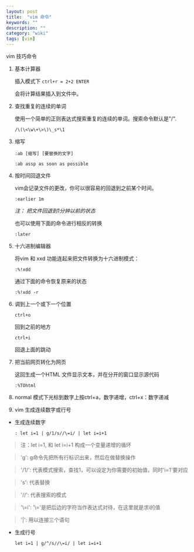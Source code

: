 ```yaml
---
layout: post
title:  "vim 命令"
keywords: ""
description: ""
category: "wiki" 
tags: [vim]
---
```


vim 技巧命令


1. 基本计算器
	
	插入模式下 `ctrl+r = 2+2 ENTER`

	会将计算结果插入到文件中。

2. 查找重复的连续的单词

	使用一个简单的正则表达式搜索重复的连续的单词。搜索命令默认是"/".

	`/\(\<\w\+\>\)\_s*\1`

<!-- more -->

3. 缩写

	`:ab [缩写] [要替换的文字]`

	`:ab assp as soon as possible`

4. 按时间回退文件
	
	vim会记录文件的更改，你可以很容易的回退到之前某个时间。

	`:earlier 1m`

	*注： 把文件回退到1分钟以前的状态*

	也可以使用下面的命令进行相反的转换

	`:later`

5. 十六进制编辑器

	将vim 和 xxd 功能连起来把文件转换为十六进制模式：

	`:%!xdd`

	通过下面的命令恢复原来的状态

	`:%!xdd -r`

6. 调到上一个或下一个位置

	`ctrl+o` 

	回到之前的地方

	`ctrl+i`

	回退上面的跳动

7. 把当前网页转化为网页

	这回生成一个HTML 文件显示文本，并在分开的窗口显示源代码

	`:%TOhtml` 

8. normal 模式下光标到数字上按ctrl+a，数字递增，ctrl+x：数字递减

9. vim 生成连续数字或行号

- 生成连续数字 
	
	`: let i=1 | g/1/s//\=i/ | let i=i+1`
	
> 注：let i=1, 和 let i=i+1 构成一个变量递增的循环

> 'g': g命令先把所有行标识出来，然后在做替换操作

> '/1/': 代表模式搜索，查找1，可以设定为你需要的初始值，同时'i=1'要对应

> 's': 代表替换

> '//': 代表搜索的模式

> '\\=i': '\\='是把后边的字符当作表达式对待，在这里就是求i的值

> '|': 用以连接三个语句

- 生成行号

	`let i=1 | g/^/s//\=i/ | let i=i+1`


